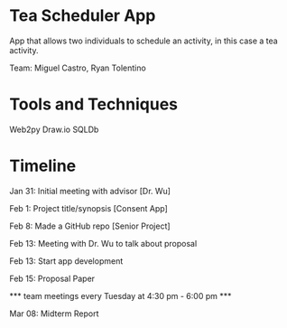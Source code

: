 # Tea Scheduler App
App that allows two individuals to schedule an activity, in this case a tea activity.

Team: Miguel Castro, Ryan Tolentino

# Tools and Techniques
Web2py
Draw.io
SQLDb

# Timeline

Jan 31: Initial meeting with advisor [Dr. Wu]

Feb 1: Project title/synopsis [Consent App]

Feb 8: Made a GitHub repo [Senior Project]

Feb 13: Meeting with Dr. Wu to talk about proposal 

Feb 13: Start app development

Feb 15: Proposal Paper

*** team meetings every Tuesday at 4:30 pm - 6:00 pm ***

Mar 08: Midterm Report
